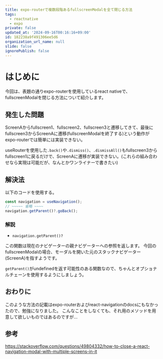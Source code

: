 ```yaml
---
title: expo-routerで複数段階あるfullscreenModalを全て閉じる方法
tags:
  - reactnative
  - expo
private: false
updated_at: '2024-09-16T00:16:16+09:00'
id: 182238a9f491306ee5d6
organization_url_name: null
slide: false
ignorePublish: false
---
```

# はじめに
今回は、表題の通りexpo-routerを使用しているreact nativeで、fullscreenModalを閉じる方法について紹介します。

## 発生した問題

ScreenAからfullscreen1、fullscreen2、fullscreen3と遷移してきて、最後にfullscreen3からScreenAに遷移(fullscreenModalを終了する)という動作がexpo-routerでは簡単には実装できない。

useRouterを使用した`.back()`や`.dismiss()`、`.dismissAll()`もfullscreen3からfullscreen1に戻るだけで、ScreenAに遷移が実装できない。(これらの組み合わせなら実現は可能だが、なんとかワンライナーで書きたい)


## 解決法

以下のコードを使用する。

```typescript
const navigation = useNavigation(); 
// ~~~~~ 省略 ~~~~
navigation.getParent()?.goBack();
```
### 解説

- `navigation.getParent()?`

この関数は現在のナビゲーターの親ナビゲーターへの参照を返します。
今回のfullscreenModalの場合、モーダルを開いた元のスタックナビゲーター(ScreenA)を指すようです。

`getParent()`がundefinedを返す可能性のある関数なので、ちゃんとオプショナルチェーンを使用するようにしましょう。


## おわりに
このような方法の記載はexpo-routerおよびreact-navigationのdocsにもなかったので、勉強になりました。
こんなことをしなくても、それ用のメソッドを用意して欲しいものではあるのですが...

## 参考
https://stackoverflow.com/questions/49804332/how-to-close-a-react-navigation-modal-with-multiple-screens-in-it
